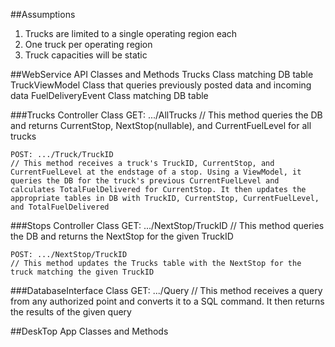##Assumptions 

1. Trucks are limited to a single operating region each
1. One truck per operating region
1. Truck capacities will be static


##WebService API Classes and Methods
    Trucks Class matching DB table
    TruckViewModel Class that queries previously posted data and incoming data
    FuelDeliveryEvent Class matching DB table

###Trucks Controller Class
    GET: .../AllTrucks
    // This method queries the DB and returns CurrentStop, NextStop(nullable), and CurrentFuelLevel for all trucks

    POST: .../Truck/TruckID
    // This method receives a truck's TruckID, CurrentStop, and CurrentFuelLevel at the endstage of a stop. Using a ViewModel, it queries the DB for the truck's previous CurrentFuelLevel and calculates TotalFuelDelivered for CurrentStop. It then updates the appropriate tables in DB with TruckID, CurrentStop, CurrentFuelLevel, and TotalFuelDelivered

###Stops Controller Class
    GET: .../NextStop/TruckID
    // This method queries the DB and returns the NextStop for the given TruckID

    POST: .../NextStop/TruckID
    // This method updates the Trucks table with the NextStop for the truck matching the given TruckID

###DatabaseInterface Class
    GET: .../Query
    // This method receives a query from any authorized point and converts it to a SQL command. It then returns the results of the given query

##DeskTop App Classes and Methods
    